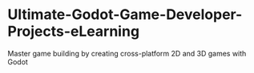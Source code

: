# Ultimate-Godot-Game-Developer-Projects-eLearning
Master game building by creating cross-platform 2D and 3D games with Godot
